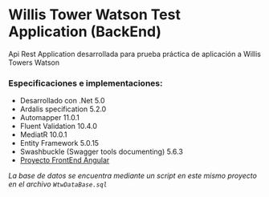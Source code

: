 # Willis Tower Watson Test Application (BackEnd)

Api Rest Application desarrollada para prueba práctica de aplicación a Willis Towers Watson

### Especificaciones e implementaciones:
- Desarrollado con .Net 5.0
- Ardalis specification 5.2.0
- Automapper 11.0.1
- Fluent Validation 10.4.0
- MediatR 10.0.1
- Entity Framework 5.0.15
- Swashbuckle (Swagger tools documenting) 5.6.3
- [Proyecto FrontEnd Angular][frontEndURL]

*La base de datos se encuentra mediante un script en este mismo proyecto en el archivo `WtwDataBase.sql`*

[frontEndURL]: <https://github.com/decode380/WtwWeb>